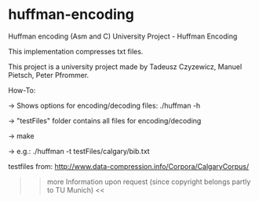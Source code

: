 # huffman-encoding
Huffman encoding (Asm and C) 
University Project - Huffman Encoding


This implementation compresses txt files.

This project is a university project made by Tadeusz Czyzewicz, Manuel Pietsch, Peter Pfrommer. 

How-To:

-> Shows options for encoding/decoding files:
./huffman -h

-> "testFiles" folder contains all files for encoding/decoding

-> make 

-> e.g.:
./huffman -t testFiles/calgary/bib.txt 



testfiles from: http://www.data-compression.info/Corpora/CalgaryCorpus/

>> more Information  upon request (since copyright belongs partly to TU Munich) <<








